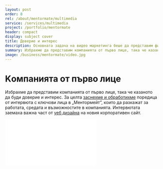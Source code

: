```yaml
---
layout: post
order: 8
rel: /about/mentormate/multimedia
service: /services/multimedia
project: /portfolio/mentormate
header: compact
display: subject cover
title: Доверие и интерес
description: Основната задача на видео маркетинга беше да представим фирмата като надежден работодател.
summary: Избрахме да представим компанията от първо лице, така че казаното да буди доверие и интерес. За целта заснехме и обработихме поредица от интервюта с ключови лица в „Ментормейт”
image: /business/mentormate/video.jpg
---
```

# Kомпанията от първо лице
Избрахме да представим компанията от първо лице, така че казаното да буди доверие и интерес. За целта [заснехме и обработихме](./../../маркетинг/мултимедия.html) поредица от интервюта с ключови лица в „Ментормейт”, които да разкажат за работата, средата и възможностите в компанията. Интервютата заемаха важна част от [уеб дизайна](./../../маркетинг/уеб-дизайн.html) на новия корпоративен сайт.

<iframe  data-aspect="0.5625" src="//www.youtube.com/embed/_WE_p_Lx-jk?rel=0" frameborder="0" allowfullscreen></iframe>